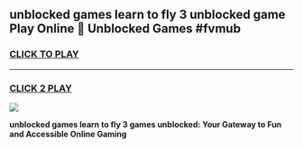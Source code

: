 
## unblocked games learn to fly 3 unblocked game Play Online 👋 Unblocked Games #fvmub
<h3>
<a href="https://premium.freeplayer.one?title=unblocked_games_learn_to_fly_3&ref=21F">CLICK TO PLAY</a></h3>
<hr>

<h3>
<a href="https://premium.freeplayer.one?title=unblocked_games_learn_to_fly_3&ref=21F">CLICK 2 PLAY</a>
  
</h3>

<a href="https://premium.freeplayer.one?title=unblocked_games_learn_to_fly_3&ref=21F/"><img src="https://clearcache.store/games.png"></a>


**unblocked games learn to fly 3 games unblocked: Your Gateway to Fun and Accessible Online Gaming**
